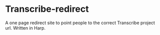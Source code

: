 # Transcribe-redirect

A one page redirect site to point people to the correct Transcribe project url. Written in Harp.
